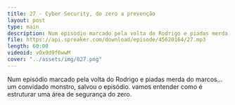 ```yaml
---
title: 27 - Cyber Security, do zero a prevenção
layout: post
type: main
description: Num episódio marcado pela volta do Rodrigo e piadas merda do marcos... um convidado monstro, salvou o episódio. vamos entender como é estruturar uma área de segurança do zero.
file: https://api.spreaker.com/download/episode/45620164/27.mp3
length: 60:00
videoid: vOx9d9f6wwM
cover: "../assets/img/027.png"
---
```


Num episódio marcado pela volta do Rodrigo e piadas merda do marcos... um convidado monstro, salvou o episódio. vamos entender como é estruturar uma área de segurança do zero.